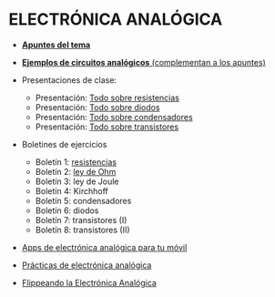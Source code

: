 # ELECTRÓNICA ANALÓGICA


- [**Apuntes del tema**](PDF/ElectronicaAnalogicaV2018.pdf)


- [**Ejemplos de circuitos analógicos** (complementan a los apuntes)](CircuitosApuntes/circuitos.md)
- Presentaciones de clase:
  - Presentación: [Todo sobre resistencias](PDF/TodoSobreResistencias.pdf)
  - Presentación: [Todo sobre diodos](PDF/TodoSobreDiodos.pdf)
  - Presentación: [Todo sobre condensadores](PDF/TodoSobreCondensador.pdf)
  - Presentación: [Todo sobre transistores](PDF/TodoSobreTransistores.pdf)

- Boletines de ejercicios
  - Boletín 1: [resistencias](PDF/bol1_resistencias.pdf)
  - Boletín 2: [ley de Ohm](PDF/bol2_ley_ohm.pdf)
  - Boletín 3: ley de Joule
  - Boletín 4: Kirchhoff
  - Boletín 5: condensadores
  - Boletín 6: diodos
  - Boletín 7: transistores (I)
  - Boletín 8: transistores (II)


- [Apps de electrónica analógica para tu móvil](apps/readme.md)


- [Prácticas de electrónica analógica](Prácticas/practicas.md)
- [Flippeando la Electrónica Analógica](videosea/videosea.md)
